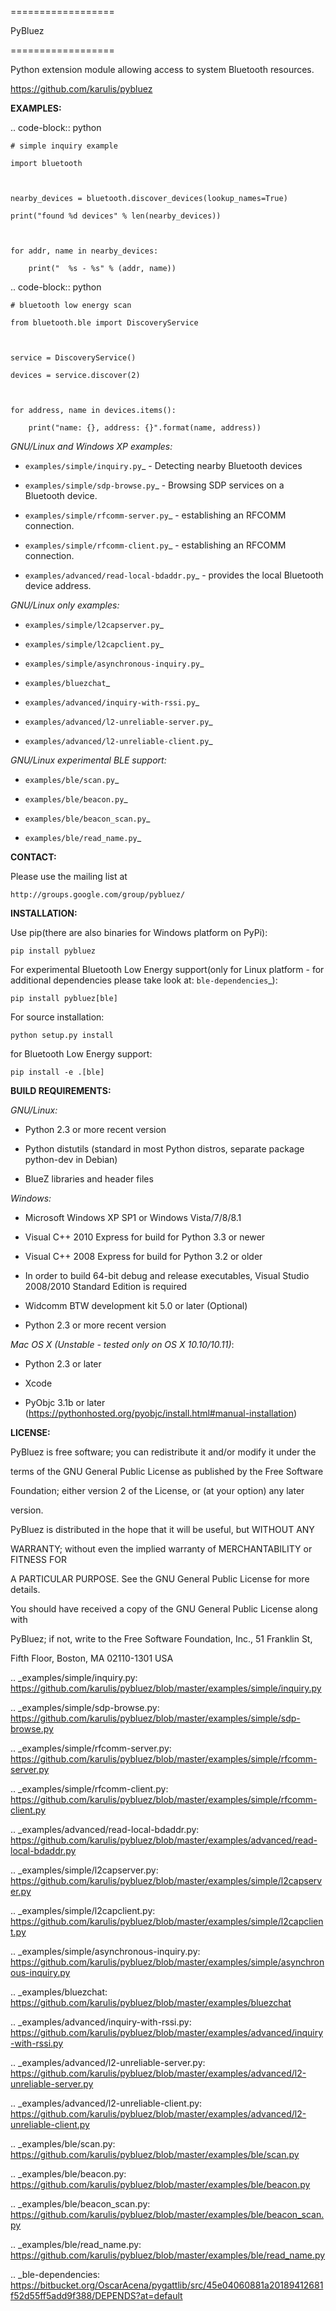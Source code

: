 ==================
 PyBluez
==================

Python extension module allowing access to system Bluetooth resources.

https://github.com/karulis/pybluez

**EXAMPLES:**

.. code-block:: python

    # simple inquiry example
    import bluetooth
    
    nearby_devices = bluetooth.discover_devices(lookup_names=True)
    print("found %d devices" % len(nearby_devices))
    
    for addr, name in nearby_devices:
        print("  %s - %s" % (addr, name))

.. code-block:: python

    # bluetooth low energy scan
    from bluetooth.ble import DiscoveryService

    service = DiscoveryService()
    devices = service.discover(2)

    for address, name in devices.items():
        print("name: {}, address: {}".format(name, address))

*GNU/Linux and Windows XP examples:*

- `examples/simple/inquiry.py`_ - Detecting nearby Bluetooth devices
- `examples/simple/sdp-browse.py`_ - Browsing SDP services on a Bluetooth device.
- `examples/simple/rfcomm-server.py`_ - establishing an RFCOMM connection.
- `examples/simple/rfcomm-client.py`_ - establishing an RFCOMM connection.
- `examples/advanced/read-local-bdaddr.py`_ - provides the local Bluetooth device address.

*GNU/Linux only examples:*

- `examples/simple/l2capserver.py`_
- `examples/simple/l2capclient.py`_
- `examples/simple/asynchronous-inquiry.py`_

- `examples/bluezchat`_
- `examples/advanced/inquiry-with-rssi.py`_
- `examples/advanced/l2-unreliable-server.py`_
- `examples/advanced/l2-unreliable-client.py`_

*GNU/Linux experimental BLE support:*

- `examples/ble/scan.py`_
- `examples/ble/beacon.py`_
- `examples/ble/beacon_scan.py`_
- `examples/ble/read_name.py`_


**CONTACT:**

Please use the mailing list at
    http://groups.google.com/group/pybluez/


**INSTALLATION:**

Use pip(there are also binaries for Windows platform on PyPi):
    
    pip install pybluez

For experimental Bluetooth Low Energy support(only for Linux platform - for additional dependencies please take look at: `ble-dependencies`_):

    pip install pybluez[ble]

For source installation:

    python setup.py install

for Bluetooth Low Energy support:

    pip install -e .[ble]


**BUILD REQUIREMENTS:**

*GNU/Linux:*
 
- Python 2.3 or more recent version
- Python distutils (standard in most Python distros, separate package python-dev in Debian)
- BlueZ libraries and header files

*Windows:*

- Microsoft Windows XP SP1 or Windows Vista/7/8/8.1
- Visual C++ 2010 Express for build for Python 3.3 or newer 
- Visual C++ 2008 Express for build for Python 3.2 or older
- In order to build 64-bit debug and release executables, Visual Studio 2008/2010 Standard Edition is required
- Widcomm BTW development kit 5.0 or later (Optional)
- Python 2.3 or more recent version

*Mac OS X (Unstable - tested only on OS X 10.10/10.11)*:

- Python 2.3 or later
- Xcode
- PyObjc 3.1b or later (https://pythonhosted.org/pyobjc/install.html#manual-installation)


**LICENSE:**

  PyBluez is free software; you can redistribute it and/or modify it under the
  terms of the GNU General Public License as published by the Free Software
  Foundation; either version 2 of the License, or (at your option) any later
  version.
  
  PyBluez is distributed in the hope that it will be useful, but WITHOUT ANY
  WARRANTY; without even the implied warranty of MERCHANTABILITY or FITNESS FOR
  A PARTICULAR PURPOSE. See the GNU General Public License for more details.
  
  You should have received a copy of the GNU General Public License along with
  PyBluez; if not, write to the Free Software Foundation, Inc., 51 Franklin St,
  Fifth Floor, Boston, MA  02110-1301  USA
  
.. _examples/simple/inquiry.py: https://github.com/karulis/pybluez/blob/master/examples/simple/inquiry.py
.. _examples/simple/sdp-browse.py: https://github.com/karulis/pybluez/blob/master/examples/simple/sdp-browse.py
.. _examples/simple/rfcomm-server.py: https://github.com/karulis/pybluez/blob/master/examples/simple/rfcomm-server.py
.. _examples/simple/rfcomm-client.py: https://github.com/karulis/pybluez/blob/master/examples/simple/rfcomm-client.py
.. _examples/advanced/read-local-bdaddr.py: https://github.com/karulis/pybluez/blob/master/examples/advanced/read-local-bdaddr.py

.. _examples/simple/l2capserver.py: https://github.com/karulis/pybluez/blob/master/examples/simple/l2capserver.py
.. _examples/simple/l2capclient.py: https://github.com/karulis/pybluez/blob/master/examples/simple/l2capclient.py
.. _examples/simple/asynchronous-inquiry.py: https://github.com/karulis/pybluez/blob/master/examples/simple/asynchronous-inquiry.py

.. _examples/bluezchat: https://github.com/karulis/pybluez/blob/master/examples/bluezchat
.. _examples/advanced/inquiry-with-rssi.py: https://github.com/karulis/pybluez/blob/master/examples/advanced/inquiry-with-rssi.py
.. _examples/advanced/l2-unreliable-server.py: https://github.com/karulis/pybluez/blob/master/examples/advanced/l2-unreliable-server.py
.. _examples/advanced/l2-unreliable-client.py: https://github.com/karulis/pybluez/blob/master/examples/advanced/l2-unreliable-client.py

.. _examples/ble/scan.py: https://github.com/karulis/pybluez/blob/master/examples/ble/scan.py
.. _examples/ble/beacon.py: https://github.com/karulis/pybluez/blob/master/examples/ble/beacon.py
.. _examples/ble/beacon_scan.py: https://github.com/karulis/pybluez/blob/master/examples/ble/beacon_scan.py
.. _examples/ble/read_name.py: https://github.com/karulis/pybluez/blob/master/examples/ble/read_name.py

.. _ble-dependencies: https://bitbucket.org/OscarAcena/pygattlib/src/45e04060881a20189412681f52d55ff5add9f388/DEPENDS?at=default
